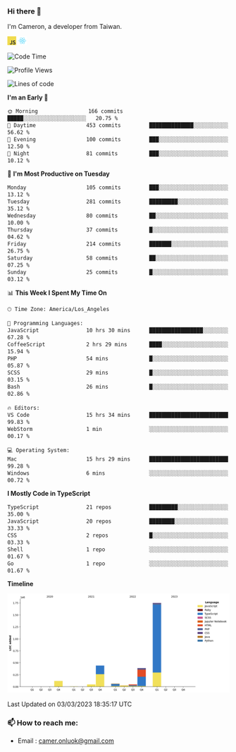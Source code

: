 ### Hi there 👋

I'm Cameron, a developer from Taiwan.


<code><img height="20" src="https://raw.githubusercontent.com/github/explore/80688e429a7d4ef2fca1e82350fe8e3517d3494d/topics/javascript/javascript.png"></code>
<code><img height="20" src="https://raw.githubusercontent.com/github/explore/80688e429a7d4ef2fca1e82350fe8e3517d3494d/topics/react/react.png"></code>



<!--START_SECTION:waka-->
![Code Time](http://img.shields.io/badge/Code%20Time-790%20hrs%2019%20mins-blue)

![Profile Views](http://img.shields.io/badge/Profile%20Views-0-blue)

![Lines of code](https://img.shields.io/badge/From%20Hello%20World%20I%27ve%20Written-2.9%20million%20lines%20of%20code-blue)

**I'm an Early 🐤** 

```text
🌞 Morning                166 commits         █████░░░░░░░░░░░░░░░░░░░░   20.75 % 
🌆 Daytime                453 commits         ██████████████░░░░░░░░░░░   56.62 % 
🌃 Evening                100 commits         ███░░░░░░░░░░░░░░░░░░░░░░   12.50 % 
🌙 Night                  81 commits          ███░░░░░░░░░░░░░░░░░░░░░░   10.12 % 
```
📅 **I'm Most Productive on Tuesday** 

```text
Monday                   105 commits         ███░░░░░░░░░░░░░░░░░░░░░░   13.12 % 
Tuesday                  281 commits         █████████░░░░░░░░░░░░░░░░   35.12 % 
Wednesday                80 commits          ██░░░░░░░░░░░░░░░░░░░░░░░   10.00 % 
Thursday                 37 commits          █░░░░░░░░░░░░░░░░░░░░░░░░   04.62 % 
Friday                   214 commits         ███████░░░░░░░░░░░░░░░░░░   26.75 % 
Saturday                 58 commits          ██░░░░░░░░░░░░░░░░░░░░░░░   07.25 % 
Sunday                   25 commits          █░░░░░░░░░░░░░░░░░░░░░░░░   03.12 % 
```


📊 **This Week I Spent My Time On** 

```text
🕑︎ Time Zone: America/Los_Angeles

💬 Programming Languages: 
JavaScript               10 hrs 30 mins      █████████████████░░░░░░░░   67.28 % 
CoffeeScript             2 hrs 29 mins       ████░░░░░░░░░░░░░░░░░░░░░   15.94 % 
PHP                      54 mins             █░░░░░░░░░░░░░░░░░░░░░░░░   05.87 % 
SCSS                     29 mins             █░░░░░░░░░░░░░░░░░░░░░░░░   03.15 % 
Bash                     26 mins             █░░░░░░░░░░░░░░░░░░░░░░░░   02.86 % 

🔥 Editors: 
VS Code                  15 hrs 34 mins      █████████████████████████   99.83 % 
WebStorm                 1 min               ░░░░░░░░░░░░░░░░░░░░░░░░░   00.17 % 

💻 Operating System: 
Mac                      15 hrs 29 mins      █████████████████████████   99.28 % 
Windows                  6 mins              ░░░░░░░░░░░░░░░░░░░░░░░░░   00.72 % 
```

**I Mostly Code in TypeScript** 

```text
TypeScript               21 repos            █████████░░░░░░░░░░░░░░░░   35.00 % 
JavaScript               20 repos            ████████░░░░░░░░░░░░░░░░░   33.33 % 
CSS                      2 repos             █░░░░░░░░░░░░░░░░░░░░░░░░   03.33 % 
Shell                    1 repo              ░░░░░░░░░░░░░░░░░░░░░░░░░   01.67 % 
Go                       1 repo              ░░░░░░░░░░░░░░░░░░░░░░░░░   01.67 % 
```



**Timeline**

![Lines of Code chart](https://raw.githubusercontent.com/camer0nluo/camer0nluo/main/assets/bar_graph.png)


 Last Updated on 03/03/2023 18:35:17 UTC
<!--END_SECTION:waka-->

### 📫 How to reach me:
- Email : camer.onluok@gmail.com
